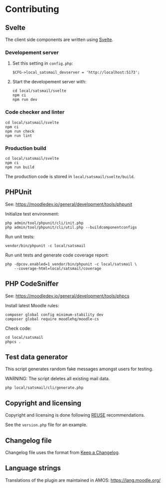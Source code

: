 # Contributing

## Svelte

The client side components are written using [Svelte](https://svelte.dev).

### Developement server

1. Set this setting in `config.php`:
   ```
   $CFG->local_satsmail_devserver = 'http://localhost:5173';
   ```

2. Start the developement server with:
   ```
   cd local/satsmail/svelte
   npm ci
   npm run dev
   ```

### Code checker and linter

```
cd local/satsmail/svelte
npm ci
npm run check
npm run lint
```

### Production build

```
cd local/satsmail/svelte
npm ci
npm run build
```

The production code is stored in `local/satsmail/svelte/build`.

## PHPUnit

See: https://moodledev.io/general/development/tools/phpunit

Initialize test environment:
```
php admin/tool/phpunit/cli/init.php
php admin/tool/phpunit/cli/util.php --buildcomponentconfigs
```

Run unit tests:
```
vendor/bin/phpunit -c local/satsmail
```

Run unit tests and generate code coverage report:
```
php -dpcov.enabled=1 vendor/bin/phpunit -c local/satsmail \
    --coverage-html=local/satsmail/coverage
```

## PHP CodeSniffer

See: https://moodledev.io/general/development/tools/phpcs

Install latest Moodle rules:
```
composer global config minimum-stability dev
composer global require moodlehq/moodle-cs
```

Check code:
```
cd local/satsmail
phpcs .
```

## Test data generator

This script generates random fake messages amongst users for testing.

WARNING: The script deletes all existing mail data.

```
php local/satsmail/cli/generate.php
```

## Copyright and licensing

Copyright and licensing is done following [REUSE](https://reuse.software/) recommendations.

See the `version.php` file for an example.

## Changelog file

Changelog file uses the format from [Keep a Changelog](https://keepachangelog.com).

## Language strings

Translations of the plugin are maintained in AMOS:
https://lang.moodle.org/

